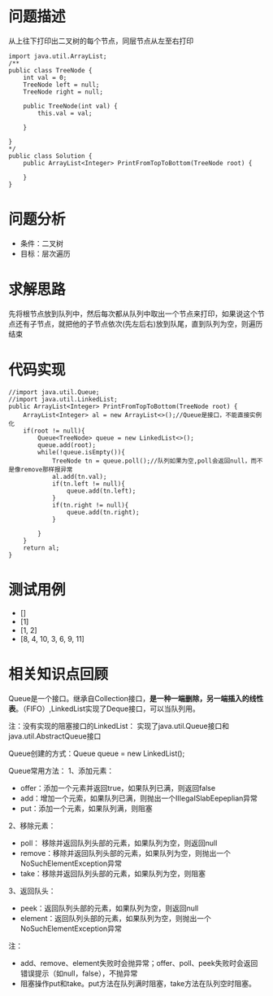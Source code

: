 # 问题描述
从上往下打印出二叉树的每个节点，同层节点从左至右打印

```
import java.util.ArrayList;
/**
public class TreeNode {
    int val = 0;
    TreeNode left = null;
    TreeNode right = null;

    public TreeNode(int val) {
        this.val = val;

    }

}
*/
public class Solution {
    public ArrayList<Integer> PrintFromTopToBottom(TreeNode root) {
        
    }
}
```
# 问题分析
- 条件：二叉树
- 目标：层次遍历

# 求解思路
先将根节点放到队列中，然后每次都从队列中取出一个节点来打印，如果说这个节点还有子节点，就把他的子节点依次(先左后右)放到队尾，直到队列为空，则遍历结束


# 代码实现

```
//import java.util.Queue;
//import java.util.LinkedList;
public ArrayList<Integer> PrintFromTopToBottom(TreeNode root) {
    ArrayList<Integer> al = new ArrayList<>();//Queue是接口，不能直接实例化
	if(root != null){		
		Queue<TreeNode> queue = new LinkedList<>();
		queue.add(root);
		while(!queue.isEmpty()){
			TreeNode tn = queue.poll();//队列如果为空,poll会返回null，而不是像remove那样报异常
			al.add(tn.val);
			if(tn.left != null){
				queue.add(tn.left);
			}
			if(tn.right != null){
				queue.add(tn.right);
			}
		
		}
	}
	return al;        
}

```

# 测试用例
- []
- [1]
- [1, 2]
- [8, 4, 10, 3, 6, 9, 11]

# 相关知识点回顾
Queue是一个接口。继承自Collection接口，**是一种一端删除，另一端插入的线性表**。（FIFO）,LinkedList实现了Deque接口，可以当队列用。

注：没有实现的阻塞接口的LinkedList： 实现了java.util.Queue接口和java.util.AbstractQueue接口

Queue创建的方式：Queue<Object> queue = new LinkedList<Object>();

Queue常用方法：
1、添加元素：
- offer：添加一个元素并返回true，如果队列已满，则返回false
- add：增加一个元索，如果队列已满，则抛出一个IIIegaISlabEepeplian异常
- put：添加一个元素，如果队列满，则阻塞

2、移除元素：
- poll： 移除并返回队列头部的元素，如果队列为空，则返回null
- remove：移除并返回队列头部的元素，如果队列为空，则抛出一个NoSuchElementException异常
- take：移除并返回队列头部的元素，如果队列为空，则阻塞

3、返回队头：
- peek：返回队列头部的元素，如果队列为空，则返回null
- element：返回队列头部的元素，如果队列为空，则抛出一个NoSuchElementException异常

注：
- add、remove、element失败时会抛异常；offer、poll、peek失败时会返回错误提示（如null，false），不抛异常
- 阻塞操作put和take。put方法在队列满时阻塞，take方法在队列空时阻塞。
